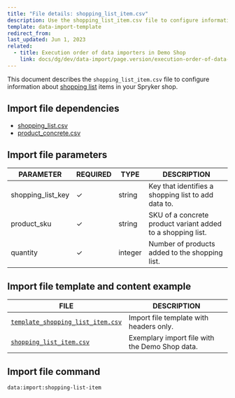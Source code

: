 ```yaml
---
title: "File details: shopping_list_item.csv"
description: Use the shopping_list_item.csv file to configure information about shopping list items in your Spryker shop.
template: data-import-template
redirect_from:
last_updated: Jun 1, 2023
related:
  - title: Execution order of data importers in Demo Shop
    link: docs/dg/dev/data-import/page.version/execution-order-of-data-importers.html
---
```


This document describes the `shopping_list_item.csv` file to configure information about [shopping list](/docs/pbc/all/shopping-list-and-wishlist/{{page.version}}/base-shop/shopping-lists-feature-overview/shopping-lists-feature-overview.html) items in your Spryker shop.

## Import file dependencies

* [shopping_list.csv](/docs/pbc/all/shopping-list-and-wishlist/{{page.version}}/base-shop/import-and-export-data/file-details-shopping-list.csv.html)
* [product_concrete.csv](/docs/pbc/all/product-information-management/{{page.version}}/base-shop/import-and-export-data/products-data-import/import-file-details-product-concrete.csv.html)

## Import file parameters

| PARAMETER | REQUIRED |  TYPE | DESCRIPTION |
| --- | --- | --- | --- |
| shopping_list_key | &check; | string | Key that identifies a shopping list to add data to. |
|product_sku|&check;|string| SKU of a concrete product variant added to a shopping list.|
|quantity|&check;|integer | Number of products added to the shopping list.|

## Import file template and content example

| FILE | DESCRIPTION |
|---|---|
| [`template_shopping_list_item.csv`](https://spryker.s3.eu-central-1.amazonaws.com/docs/pbc/all/shopping-list-and-wishlist/base-shop/import-and-export-data/file-details-shopping-list-item.csv.md/template_shopping_list_item.csv) | Import file template with headers only. |
| [`shopping_list_item.csv`](https://spryker.s3.eu-central-1.amazonaws.com/docs/pbc/all/shopping-list-and-wishlist/base-shop/import-and-export-data/file-details-shopping-list-item.csv.md/shopping_list_item.csv) | Exemplary import file with the Demo Shop data. |


## Import file command

```bash
data:import:shopping-list-item
```
